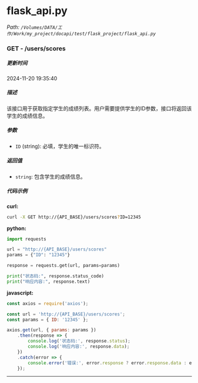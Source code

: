 # flask_api.py

*Path: `/Volumes/DATA/工作/Work/my_project/docapi/test/flask_project/flask_api.py`*

### GET - /users/scores

##### 更新时间

2024-11-20 19:35:40

##### 描述

该接口用于获取指定学生的成绩列表。用户需要提供学生的ID参数，接口将返回该学生的成绩信息。

##### 参数

- `ID` (string): 必填，学生的唯一标识符。

##### 返回值

- `string`: 包含学生的成绩信息。

##### 代码示例 

**curl:**

```bash
curl -X GET http://{API_BASE}/users/scores?ID=12345
```

**python:**

```python
import requests

url = "http://{API_BASE}/users/scores"
params = {"ID": "12345"}

response = requests.get(url, params=params)

print("状态码:", response.status_code)
print("响应内容:", response.text)
```

**javascript:**

```javascript
const axios = require('axios');

const url = 'http://{API_BASE}/users/scores';
const params = { ID: '12345' };

axios.get(url, { params: params })
    .then(response => {
        console.log('状态码:', response.status);
        console.log('响应内容:', response.data);
    })
    .catch(error => {
        console.error('错误:', error.response ? error.response.data : error.message);
    });
```
---

